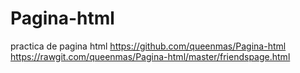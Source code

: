# Pagina-html
practica de pagina html
https://github.com/queenmas/Pagina-html
https://rawgit.com/queenmas/Pagina-html/master/friendspage.html
